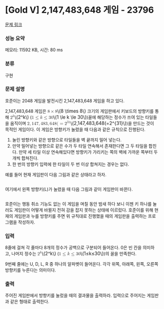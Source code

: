 # [Gold V] 2,147,483,648 게임 - 23796 

[문제 링크](https://www.acmicpc.net/problem/23796) 

### 성능 요약

메모리: 11592 KB, 시간: 80 ms

### 분류

구현

### 문제 설명

<p data-pm-slice="1 1 []">호준이는 2048 게임을 발전시킨 2,147,483,648 게임을 하고 있다.</p>

<p>2,147,483,648 게임은 <mjx-container class="MathJax" jax="CHTML" style="font-size: 109%; position: relative;"><mjx-math class="MJX-TEX" aria-hidden="true"><mjx-mn class="mjx-n"><mjx-c class="mjx-c38"></mjx-c></mjx-mn><mjx-mo class="mjx-n" space="3"><mjx-c class="mjx-cD7"></mjx-c></mjx-mo><mjx-mn class="mjx-n" space="3"><mjx-c class="mjx-c38"></mjx-c></mjx-mn></mjx-math><mjx-assistive-mml unselectable="on" display="inline"><math xmlns="http://www.w3.org/1998/Math/MathML"><mn>8</mn><mo>×</mo><mn>8</mn></math></mjx-assistive-mml><span aria-hidden="true" class="no-mathjax mjx-copytext">\(8 \times 8\)</span></mjx-container> 크기의 게임판에서 키보드의 방향키를 통해 <mjx-container class="MathJax" jax="CHTML" style="font-size: 109%; position: relative;"><mjx-math class="MJX-TEX" aria-hidden="true"><mjx-msup><mjx-mn class="mjx-n"><mjx-c class="mjx-c32"></mjx-c></mjx-mn><mjx-script style="vertical-align: 0.363em;"><mjx-mi class="mjx-i" size="s"><mjx-c class="mjx-c1D458 TEX-I"></mjx-c></mjx-mi></mjx-script></mjx-msup></mjx-math><mjx-assistive-mml unselectable="on" display="inline"><math xmlns="http://www.w3.org/1998/Math/MathML"><msup><mn>2</mn><mi>k</mi></msup></math></mjx-assistive-mml><span aria-hidden="true" class="no-mathjax mjx-copytext">\(2^k\)</span></mjx-container> (<mjx-container class="MathJax" jax="CHTML" style="font-size: 109%; position: relative;"><mjx-math class="MJX-TEX" aria-hidden="true"><mjx-mn class="mjx-n"><mjx-c class="mjx-c31"></mjx-c></mjx-mn><mjx-mo class="mjx-n" space="4"><mjx-c class="mjx-c2264"></mjx-c></mjx-mo><mjx-mi class="mjx-i" space="4"><mjx-c class="mjx-c1D458 TEX-I"></mjx-c></mjx-mi><mjx-mo class="mjx-n" space="4"><mjx-c class="mjx-c2264"></mjx-c></mjx-mo><mjx-mn class="mjx-n" space="4"><mjx-c class="mjx-c33"></mjx-c><mjx-c class="mjx-c30"></mjx-c></mjx-mn></mjx-math><mjx-assistive-mml unselectable="on" display="inline"><math xmlns="http://www.w3.org/1998/Math/MathML"><mn>1</mn><mo>≤</mo><mi>k</mi><mo>≤</mo><mn>30</mn></math></mjx-assistive-mml><span aria-hidden="true" class="no-mathjax mjx-copytext">\(1 \le k \le 30\)</span></mjx-container>)꼴에 해당하는 정수가 쓰여 있는 타일들을 움직이며 <mjx-container class="MathJax" jax="CHTML" style="font-size: 109%; position: relative;"><mjx-math class="MJX-TEX" aria-hidden="true"><mjx-mn class="mjx-n"><mjx-c class="mjx-c32"></mjx-c></mjx-mn><mjx-mo class="mjx-n"><mjx-c class="mjx-c2C"></mjx-c></mjx-mo><mjx-mn class="mjx-n" space="2"><mjx-c class="mjx-c31"></mjx-c><mjx-c class="mjx-c34"></mjx-c><mjx-c class="mjx-c37"></mjx-c></mjx-mn><mjx-mo class="mjx-n"><mjx-c class="mjx-c2C"></mjx-c></mjx-mo><mjx-mn class="mjx-n" space="2"><mjx-c class="mjx-c34"></mjx-c><mjx-c class="mjx-c38"></mjx-c><mjx-c class="mjx-c33"></mjx-c></mjx-mn><mjx-mo class="mjx-n"><mjx-c class="mjx-c2C"></mjx-c></mjx-mo><mjx-mn class="mjx-n" space="2"><mjx-c class="mjx-c36"></mjx-c><mjx-c class="mjx-c34"></mjx-c><mjx-c class="mjx-c38"></mjx-c></mjx-mn><mjx-mo class="mjx-n"><mjx-c class="mjx-c28"></mjx-c></mjx-mo><mjx-mo class="mjx-n"><mjx-c class="mjx-c3D"></mjx-c></mjx-mo><mjx-msup space="4"><mjx-mn class="mjx-n"><mjx-c class="mjx-c32"></mjx-c></mjx-mn><mjx-script style="vertical-align: 0.363em;"><mjx-texatom size="s" texclass="ORD"><mjx-mn class="mjx-n"><mjx-c class="mjx-c33"></mjx-c><mjx-c class="mjx-c31"></mjx-c></mjx-mn></mjx-texatom></mjx-script></mjx-msup></mjx-math><mjx-assistive-mml unselectable="on" display="inline"><math xmlns="http://www.w3.org/1998/Math/MathML"><mn>2</mn><mo>,</mo><mn>147</mn><mo>,</mo><mn>483</mn><mo>,</mo><mn>648</mn><mo stretchy="false">(</mo><mo>=</mo><msup><mn>2</mn><mrow data-mjx-texclass="ORD"><mn>31</mn></mrow></msup></math></mjx-assistive-mml><span aria-hidden="true" class="no-mathjax mjx-copytext">\(2,147,483,648(=2^{31}\)</span></mjx-container>)을 만드는 것이 목적인 게임이다. 이 게임은 방향키가 눌렸을 때 다음과 같은 규칙으로 진행된다.</p>

<ol>
	<li>눌린 방향키와 같은 방향으로 타일들을 벽 끝까지 밀어 넣는다.</li>
	<li>만약 밀어넣는 방향으로 같은 수가 두 타일 연속해서 존재한다면 그 두 타일을 합친다. 만약 세 타일 이상 연속해있다면 방향키가 가리키는 쪽의 벽에 가까운 쪽부터 두 개씩 합쳐진다.</li>
	<li>한 번의 방향키 입력에 한 타일이 두 번 이상 합쳐지는 경우는 없다.</li>
</ol>

<p>예를 들어 현재 게임판이 다음 그림과 같은 상태라고 하자.</p>

<p style="text-align: center;"><img alt="" src="https://upload.acmicpc.net/a789a0cd-95d4-41e5-ae62-fa1869bfdb34/-/preview/"></p>

<p>여기에서 왼쪽 방향키(L)가 눌렸을 때 다음 그림과 같이 게임판이 바뀐다.</p>

<p style="text-align: center;"><img alt="" src="https://upload.acmicpc.net/20e9ac8f-31fe-41f0-8f9b-3b8899cf2f80/-/preview/"></p>

<p>호준이는 행동 취소 기능도 없는 이 게임을 며칠 동안 밤새 하다 보니 이젠 키 하나를 눌러도 게임판이 어떻게 바뀔지 전혀 감을 잡지 못하는 상태에 이르렀다. 호준이를 위해 현재의 게임판과 누를 방향키를 주면 위 규칙대로 진행했을 때의 게임판을 출력하는 프로그램을 작성하자.</p>

### 입력 

 <p data-pm-slice="1 1 []">8줄에 걸쳐 각 줄마다 8개의 정수가 공백으로 구분되어 들어온다. 0은 빈 칸을 의미하고, 나머지 정수는 <mjx-container class="MathJax" jax="CHTML" style="font-size: 109%; position: relative;"><mjx-math class="MJX-TEX" aria-hidden="true"><mjx-msup><mjx-mn class="mjx-n"><mjx-c class="mjx-c32"></mjx-c></mjx-mn><mjx-script style="vertical-align: 0.363em;"><mjx-mi class="mjx-i" size="s"><mjx-c class="mjx-c1D458 TEX-I"></mjx-c></mjx-mi></mjx-script></mjx-msup></mjx-math><mjx-assistive-mml unselectable="on" display="inline"><math xmlns="http://www.w3.org/1998/Math/MathML"><msup><mn>2</mn><mi>k</mi></msup></math></mjx-assistive-mml><span aria-hidden="true" class="no-mathjax mjx-copytext">\(2^k\)</span></mjx-container> (<mjx-container class="MathJax" jax="CHTML" style="font-size: 109%; position: relative;"><mjx-math class="MJX-TEX" aria-hidden="true"><mjx-mn class="mjx-n"><mjx-c class="mjx-c31"></mjx-c></mjx-mn><mjx-mo class="mjx-n" space="4"><mjx-c class="mjx-c2264"></mjx-c></mjx-mo><mjx-mi class="mjx-i" space="4"><mjx-c class="mjx-c1D458 TEX-I"></mjx-c></mjx-mi><mjx-mo class="mjx-n" space="4"><mjx-c class="mjx-c2264"></mjx-c></mjx-mo><mjx-mn class="mjx-n" space="4"><mjx-c class="mjx-c33"></mjx-c><mjx-c class="mjx-c30"></mjx-c></mjx-mn></mjx-math><mjx-assistive-mml unselectable="on" display="inline"><math xmlns="http://www.w3.org/1998/Math/MathML"><mn>1</mn><mo>≤</mo><mi>k</mi><mo>≤</mo><mn>30</mn></math></mjx-assistive-mml><span aria-hidden="true" class="no-mathjax mjx-copytext">\(1≤k≤30\)</span></mjx-container>)의 꼴을 만족한다.</p>

<p>9번째 줄에는 U, D, L, R 중 하나의 알파벳이 들어온다. 각각 위쪽, 아래쪽, 왼쪽, 오른쪽 방향키를 누른다는 의미이다.</p>

### 출력 

 <p data-pm-slice="1 1 []">주어진 게임판에서 방향키를 눌렀을 때의 결과물을 출력하라. 입력으로 주어지는 게임판과 같은 형태로 출력한다.</p>

